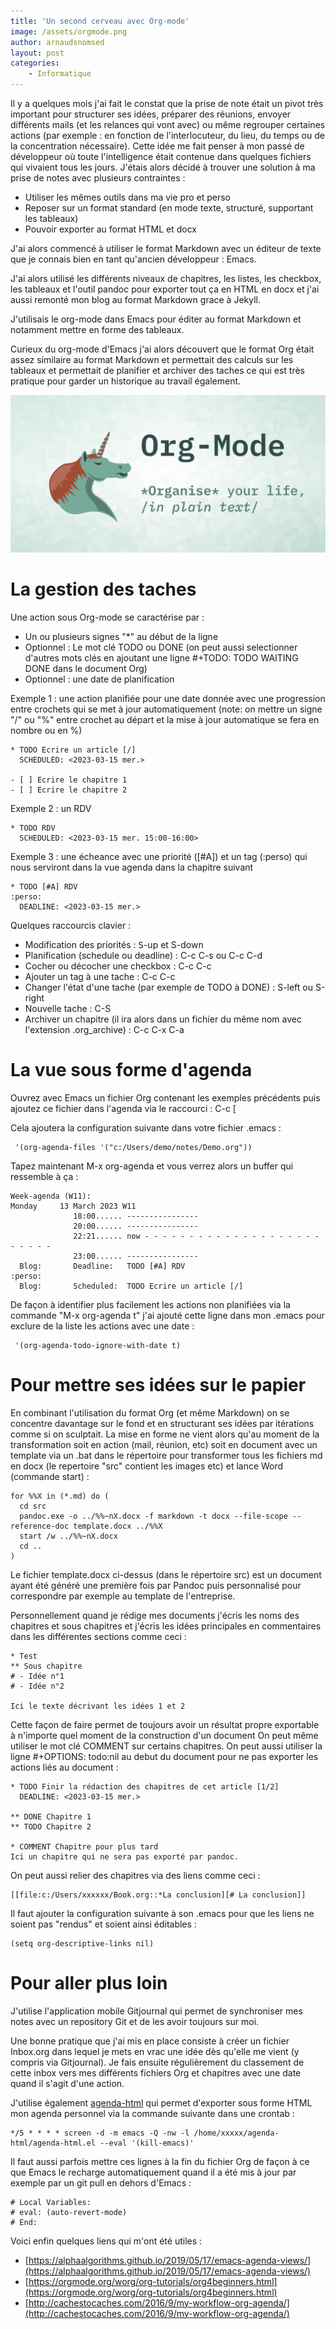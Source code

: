 ```yaml
---
title: 'Un second cerveau avec Org-mode'
image: /assets/orgmode.png
author: arnaudsnomsed
layout: post
categories:
    - Informatique
---
```


Il y a quelques mois j'ai fait le constat que la prise de note était
un pivot très important pour structurer ses idées, préparer des
réunions, envoyer différents mails (et les relances qui vont avec) ou
même regrouper certaines actions (par exemple : en fonction de
l'interlocuteur, du lieu, du temps ou de la concentration
nécessaire). Cette idée me fait penser à mon passé de développeur où
toute l'intelligence était contenue dans quelques fichiers qui vivaient
tous les jours. J'étais alors décidé à trouver une solution à ma prise
de notes avec plusieurs contraintes :

- Utiliser les mêmes outils dans ma vie pro et perso
- Reposer sur un format standard (en mode texte, structuré, supportant les tableaux)
- Pouvoir exporter au format HTML et docx

J'ai alors commencé à utiliser le format Markdown avec un éditeur de
texte que je connais bien en tant qu'ancien développeur : Emacs.

J'ai alors utilisé les différents niveaux de chapitres, les listes,
les checkbox, les tableaux et l'outil pandoc pour exporter tout ça en
HTML en docx et j'ai aussi remonté mon blog au format Markdown grace à
Jekyll.

J'utilisais le org-mode dans Emacs pour éditer au format Markdown et
notamment mettre en forme des tableaux.

Curieux du org-mode d'Emacs j'ai alors découvert que le format Org
était assez similaire au format Markdown et permettait des calculs sur
les tableaux et permettait de planifier et archiver des taches ce qui
est très pratique pour garder un historique au travail également.

![](/assets/orgmode.png)

# La gestion des taches

Une action sous Org-mode se caractérise par :
- Un ou plusieurs signes "*" au début de la ligne
- Optionnel : Le mot clé TODO ou DONE (on peut aussi selectionner d'autres
  mots clés en ajoutant une ligne #+TODO: TODO WAITING DONE dans le document Org)
- Optionnel : une date de planification

Exemple 1 : une action planifiée pour une date donnée avec une
progression entre crochets qui se met à jour automatiquement (note: on
 mettre un signe "/" ou "%" entre crochet au départ et la mise à jour
automatique se fera en nombre ou en %)

```
* TODO Ecrire un article [/]
  SCHEDULED: <2023-03-15 mer.>

- [ ] Ecrire le chapitre 1
- [ ] Ecrire le chapitre 2

```
Exemple 2 : un RDV

```
* TODO RDV
  SCHEDULED: <2023-03-15 mer. 15:00-16:00>

```

Exemple 3 : une écheance avec une priorité ([#A]) et un tag (:perso)
qui nous serviront dans la vue agenda dans la chapitre suivant

```
* TODO [#A] RDV                                                       :perso:
  DEADLINE: <2023-03-15 mer.>

```

Quelques raccourcis clavier :

- Modification des priorités : <kbd>S</kbd>-up et S-down
- Planification (schedule ou deadline) : C-c C-s ou C-c C-d
- Cocher ou décocher une checkbox : C-c C-c
- Ajouter un tag à une tache : C-c C-c
- Changer l'état d'une tache (par exemple de TODO à DONE) : S-left ou S-right
- Nouvelle tache : C-S <RET>
- Archiver un chapitre (il ira alors dans un fichier du même nom avec
  l'extension .org_archive) : C-c C-x C-a

# La vue sous forme d'agenda

Ouvrez avec Emacs un fichier Org contenant les exemples précédents
puis ajoutez ce fichier dans l'agenda via le raccourci : C-c [

Cela ajoutera la configuration suivante dans votre fichier .emacs :

```
 '(org-agenda-files '("c:/Users/demo/notes/Demo.org"))
```

Tapez maintenant M-x org-agenda et vous verrez alors un buffer qui ressemble à ça :

```
Week-agenda (W11):
Monday     13 March 2023 W11
              18:00...... ----------------
              20:00...... ----------------
              22:21...... now - - - - - - - - - - - - - - - - - - - - - - - - -
              23:00...... ----------------
  Blog:       Deadline:   TODO [#A] RDV                             :perso:
  Blog:       Scheduled:  TODO Ecrire un article [/]

```

De façon à identifier plus facilement les actions non planifiées via
la commande "M-x org-agenda t" j'ai ajouté cette ligne dans mon .emacs
pour exclure de la liste les actions avec une date :

```
 '(org-agenda-todo-ignore-with-date t)
```

# Pour mettre ses idées sur le papier

En combinant l'utilisation du format Org (et même Markdown) on se
concentre davantage sur le fond et en structurant ses idées par
itérations comme si on sculptait. La mise en forme ne vient alors
qu'au moment de la transformation soit en action (mail, réunion, etc)
soit en document avec un template via un .bat dans le répertoire pour
transformer tous les fichiers md en docx (le repertoire "src" contient
les images etc) et lance Word (commande start) :

```
for %%X in (*.md) do (
  cd src
  pandoc.exe -o ../%%~nX.docx -f markdown -t docx --file-scope --reference-doc template.docx ../%%X
  start /w ../%%~nX.docx
  cd ..
)

```

Le fichier template.docx ci-dessus (dans le répertoire src) est un
document ayant été généré une première fois par Pandoc puis
personnalisé pour correspondre par exemple au template de
l'entreprise.


Personnellement quand je rédige mes documents j'écris les noms des
chapitres et sous chapitres et j'écris les idées principales en
commentaires dans les différentes sections comme ceci :

```
* Test
** Sous chapitre
# - Idée n°1
# - Idée n°2

Ici le texte décrivant les idées 1 et 2

```



Cette façon de faire permet de toujours avoir un résultat propre
exportable à n'importe quel moment de la construction d'un document On
peut même utiliser le mot clé COMMENT sur certains chapitres. On peut
aussi utiliser la ligne #+OPTIONS: todo:nil au debut du document pour
ne pas exporter les actions liés au document :

```
* TODO Finir la rédaction des chapitres de cet article [1/2]
  DEADLINE: <2023-03-15 mer.>

** DONE Chapitre 1
** TODO Chapitre 2

* COMMENT Chapitre pour plus tard
Ici un chapitre qui ne sera pas exporté par pandoc.

```


On peut aussi relier des chapitres via des liens comme ceci :

```
[[file:c:/Users/xxxxxx/Book.org::*La conclusion][# La conclusion]]
```

Il faut ajouter la configuration suivante à son .emacs pour que les
liens ne soient pas "rendus" et soient ainsi éditables :

```
(setq org-descriptive-links nil)

```

# Pour aller plus loin


J'utilise l'application mobile Gitjournal qui permet de synchroniser
mes notes avec un repository Git et de les avoir toujours sur moi.

Une bonne pratique que j'ai mis en place consiste à créer un fichier
Inbox.org dans lequel je mets en vrac une idée dès qu'elle me vient (y
compris via Gitjournal). Je fais ensuite régulièrement du classement
de cette inbox vers mes différents fichiers Org et chapitres avec une
date quand il s'agit d'une action.

J'utilise également [agenda-html](https://github.com/dantecatalfamo/agenda-html) qui permet d'exporter sous forme HTML
mon agenda personnel via la commande suivante dans une crontab :

```
*/5 * * * * screen -d -m emacs -Q -nw -l /home/xxxxx/agenda-html/agenda-html.el --eval '(kill-emacs)'
```

Il faut aussi parfois mettre ces lignes à la fin du fichier Org de
façon à ce que Emacs le recharge automatiquement quand il a été mis à
jour par exemple par un git pull en dehors d'Emacs :

```
# Local Variables:
# eval: (auto-revert-mode)
# End:
```

Voici enfin quelques liens qui m'ont été utiles :

- [https://alphaalgorithms.github.io/2019/05/17/emacs-agenda-views/](https://alphaalgorithms.github.io/2019/05/17/emacs-agenda-views/)
- [https://orgmode.org/worg/org-tutorials/org4beginners.html](https://orgmode.org/worg/org-tutorials/org4beginners.html)
- [http://cachestocaches.com/2016/9/my-workflow-org-agenda/](http://cachestocaches.com/2016/9/my-workflow-org-agenda/)
